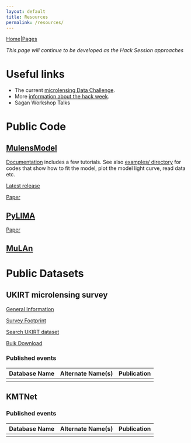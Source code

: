 ```yaml
---
layout: default
title: Resources
permalink: /resources/
---
```


[Home](https://ulens-hack.github.io/)|[Pages](/sitemap/)

_This page will continue to be developed as the Hack Session approaches_

# Useful links
- The current [microlensing Data Challenge](http://microlensing-source.org/data-challenge/).
- More [information about the hack week](/about/).
- Sagan Workshop Talks


# Public Code

## [MulensModel](https://github.com/rpoleski/MulensModel/)

[Documentation](https://rpoleski.github.io/MulensModel/) includes a few tutorials. See also [examples/ directory](https://github.com/rpoleski/MulensModel/tree/master/examples) for codes that show how to fit the model, plot the model light curve, read data etc.

[Latest release](https://github.com/rpoleski/MulensModel/releases/tag/v1.4.0/)

[Paper](https://arxiv.org/abs/1803.01003/)

## [PyLIMA](https://github.com/ebachelet/pyLIMA/)

[Paper](http://iopscience.iop.org/article/10.3847/1538-3881/aa911c/meta/)

## [MuLAn](https://github.com/muLAn-project/muLAn)

# Public Datasets

## UKIRT microlensing survey

[General Information](https://exoplanetarchive.ipac.caltech.edu/docs/UKIRTMission.html)

[Survey Footprint](https://exoplanetarchive.ipac.caltech.edu/docs/UKIRT_figures.html)

[Search UKIRT dataset](https://exoplanetarchive.ipac.caltech.edu/cgi-bin/TblSearch/nph-tblSearchInit?app=ExoTbls&config=ukirttimeseries)

[Bulk Download](https://exoplanetarchive.ipac.caltech.edu/docs/UKIRTBulkDownload.html)


### Published events
| Database Name | Alternate Name(s) | Publication |
| --------------|-------------------|-------------|
|  |  |  |

## KMTNet

### Published events
| Database Name | Alternate Name(s) | Publication |
| --------------|-------------------|-------------|
|  |  |  |
